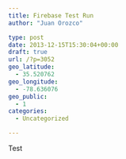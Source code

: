 ```yaml
---
title: Firebase Test Run
author: "Juan Orozco" 

type: post
date: 2013-12-15T15:30:04+00:00
draft: true
url: /?p=3052
geo_latitude:
  - 35.520762
geo_longitude:
  - -78.636076
geo_public:
  - 1
categories:
  - Uncategorized

---
```

Test

<div id="geo-post-3052" class="geo geo-post" style="display: none">
  <span class="latitude">35.520762</span><span class="longitude">-78.636076</span>
</div>